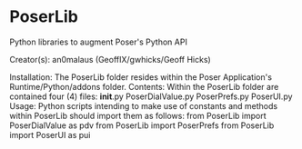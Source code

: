 # PoserLib
 Python libraries to augment Poser's Python API
 
 Creator(s): an0malaus (GeoffIX/gwhicks/Geoff Hicks)
 
 Installation: The PoserLib folder resides within the Poser Application's Runtime/Python/addons folder.
 Contents: Within the PoserLib folder are contained four (4) files:
 			__init__.py
 			PoserDialValue.py
 			PoserPrefs.py
 			PoserUI.py
 Usage: Python scripts intending to make use of constants and methods within PoserLib should import them as follows:
 	from PoserLib import PoserDialValue as pdv
 	from PoserLib import PoserPrefs
 	from PoserLib import PoserUI as pui
 
 
